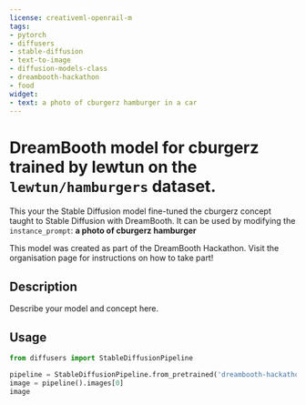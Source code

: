 ```yaml
---
license: creativeml-openrail-m
tags:
- pytorch
- diffusers
- stable-diffusion
- text-to-image
- diffusion-models-class
- dreambooth-hackathon
- food
widget:
- text: a photo of cburgerz hamburger in a car
---
```


# DreamBooth model for cburgerz trained by lewtun on the `lewtun/hamburgers` dataset.

This your the Stable Diffusion model fine-tuned the cburgerz concept taught to Stable Diffusion with DreamBooth.
It can be used by modifying the `instance_prompt`: **a photo of cburgerz hamburger**

This model was created as part of the DreamBooth Hackathon. Visit the organisation page for instructions on how to take part!

## Description

Describe your model and concept here.


## Usage

```python
from diffusers import StableDiffusionPipeline

pipeline = StableDiffusionPipeline.from_pretrained('dreambooth-hackathon/cburgerz-hamburger')
image = pipeline().images[0]
image
```
